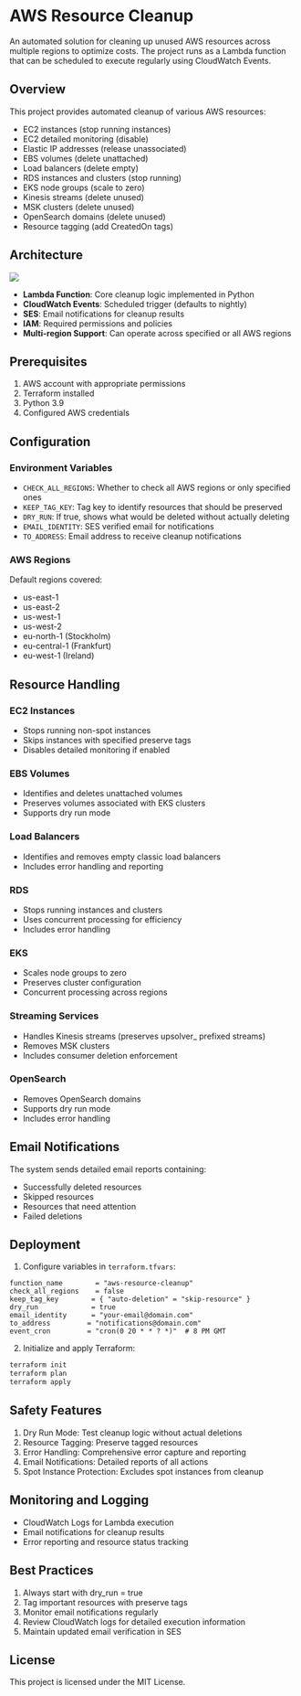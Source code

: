 # AWS Resource Cleanup

An automated solution for cleaning up unused AWS resources across multiple regions to optimize costs. The project runs as a Lambda function that can be scheduled to execute regularly using CloudWatch Events.

## Overview

This project provides automated cleanup of various AWS resources:

- EC2 instances (stop running instances)
- EC2 detailed monitoring (disable)
- Elastic IP addresses (release unassociated)
- EBS volumes (delete unattached)
- Load balancers (delete empty)
- RDS instances and clusters (stop running)
- EKS node groups (scale to zero)
- Kinesis streams (delete unused)
- MSK clusters (delete unused)
- OpenSearch domains (delete unused)
- Resource tagging (add CreatedOn tags)

## Architecture
[![](https://mermaid.ink/img/pako:eNqVVUuP2jAQ_itWDj0tPfTIoVI3pFsEu0WEdqU1HEwyJFYdO_JjK7Tsf-84hiQsNO1GSuaR-eblsf0SZSqHaBzthPqdlUxbspqsJcHHuG2hWV2SleZFAdoEtX_iRxoL5fJHZrOSJM8grdmQ0ejzIc1KyJ2AE-hA5qza5ixgQeZr-cZ7rDTQdfTlMSVLMMrpDEgsgElXn7DRpgsdVDQQ8tXJzHIlQ_C4hOzXAT3KHS962TYyDcRp5gGksQ2whVYZGHNo4_cqbVW0Te4bk7kAvRkqyUfyxGolet4mer90kiIhSMk9tr5X2ooVTVYUmdGWGcjJQoMB_dykvOlnVaAiGAf-WM_bUORD6xXZHoyMPmLlU7kTDmQGF7VfK6vtwGpfX-1RWISwdgeSxJ8ovt3vzT8hy0lK8X0PJJmlFN_3QFKrgVU0EC4LkmKL-f9BgemspN9rkIEdmIKz2jvPXt3sFKvQ4VQay2QzX05Kn0yr2VxiJtywrcDVuleSW6XRnk7AMi5wVjrdFeQSsASDyGS6oIlgxvKMTBdXg6Cp9Za3Kf0hmbXM72nyUwlXXc1qCZV6RsD8liZVbfdkrlhObpnwZWgz0KKzte41H9Vdi1DyPRls0AUiFs5Y0C3oKA8lczZFvSpnR9cZ851_wD17p5WrDfUsCTyxijyBVgPuL8etixH-nXV_xiUYbnAFnD8IjuJmEHOfzk72yA7l0sxuz1cjn_maqIpx2cY_igM-H5TlO541R9VfD4cl1Epb3EdJSv2Jj7RfUnJsNfrH-cOIgjbfc-cDSXR74GoG_sybqwKviPb26l9k-KvnPLqJKtAYPsfr8cWr15EtoYJ1NEY2hx1zwq6jtXxFU-asSvcyi8ZWO7iJcCyKMhrvmDAouTpnFiacYZrVyaRm8kmp6mj0-geaFHhj?type=png)](https://mermaid.live/edit#pako:eNqVVUuP2jAQ_itWDj0tPfTIoVI3pFsEu0WEdqU1HEwyJFYdO_JjK7Tsf-84hiQsNO1GSuaR-eblsf0SZSqHaBzthPqdlUxbspqsJcHHuG2hWV2SleZFAdoEtX_iRxoL5fJHZrOSJM8grdmQ0ejzIc1KyJ2AE-hA5qza5ixgQeZr-cZ7rDTQdfTlMSVLMMrpDEgsgElXn7DRpgsdVDQQ8tXJzHIlQ_C4hOzXAT3KHS962TYyDcRp5gGksQ2whVYZGHNo4_cqbVW0Te4bk7kAvRkqyUfyxGolet4mer90kiIhSMk9tr5X2ooVTVYUmdGWGcjJQoMB_dykvOlnVaAiGAf-WM_bUORD6xXZHoyMPmLlU7kTDmQGF7VfK6vtwGpfX-1RWISwdgeSxJ8ovt3vzT8hy0lK8X0PJJmlFN_3QFKrgVU0EC4LkmKL-f9BgemspN9rkIEdmIKz2jvPXt3sFKvQ4VQay2QzX05Kn0yr2VxiJtywrcDVuleSW6XRnk7AMi5wVjrdFeQSsASDyGS6oIlgxvKMTBdXg6Cp9Za3Kf0hmbXM72nyUwlXXc1qCZV6RsD8liZVbfdkrlhObpnwZWgz0KKzte41H9Vdi1DyPRls0AUiFs5Y0C3oKA8lczZFvSpnR9cZ851_wD17p5WrDfUsCTyxijyBVgPuL8etixH-nXV_xiUYbnAFnD8IjuJmEHOfzk72yA7l0sxuz1cjn_maqIpx2cY_igM-H5TlO541R9VfD4cl1Epb3EdJSv2Jj7RfUnJsNfrH-cOIgjbfc-cDSXR74GoG_sybqwKviPb26l9k-KvnPLqJKtAYPsfr8cWr15EtoYJ1NEY2hx1zwq6jtXxFU-asSvcyi8ZWO7iJcCyKMhrvmDAouTpnFiacYZrVyaRm8kmp6mj0-geaFHhj)

- **Lambda Function**: Core cleanup logic implemented in Python
- **CloudWatch Events**: Scheduled trigger (defaults to nightly)
- **SES**: Email notifications for cleanup results
- **IAM**: Required permissions and policies
- **Multi-region Support**: Can operate across specified or all AWS regions

## Prerequisites

1. AWS account with appropriate permissions
2. Terraform installed
3. Python 3.9
4. Configured AWS credentials

## Configuration

### Environment Variables

- `CHECK_ALL_REGIONS`: Whether to check all AWS regions or only specified ones
- `KEEP_TAG_KEY`: Tag key to identify resources that should be preserved
- `DRY_RUN`: If true, shows what would be deleted without actually deleting
- `EMAIL_IDENTITY`: SES verified email for notifications
- `TO_ADDRESS`: Email address to receive cleanup notifications

### AWS Regions

Default regions covered:
- us-east-1
- us-east-2
- us-west-1
- us-west-2
- eu-north-1 (Stockholm)
- eu-central-1 (Frankfurt)
- eu-west-1 (Ireland)

## Resource Handling

### EC2 Instances
- Stops running non-spot instances
- Skips instances with specified preserve tags
- Disables detailed monitoring if enabled

### EBS Volumes
- Identifies and deletes unattached volumes
- Preserves volumes associated with EKS clusters
- Supports dry run mode

### Load Balancers
- Identifies and removes empty classic load balancers
- Includes error handling and reporting

### RDS
- Stops running instances and clusters
- Uses concurrent processing for efficiency
- Includes error handling

### EKS
- Scales node groups to zero
- Preserves cluster configuration
- Concurrent processing across regions

### Streaming Services
- Handles Kinesis streams (preserves upsolver_ prefixed streams)
- Removes MSK clusters
- Includes consumer deletion enforcement

### OpenSearch
- Removes OpenSearch domains
- Supports dry run mode
- Includes error handling

## Email Notifications

The system sends detailed email reports containing:
- Successfully deleted resources
- Skipped resources
- Resources that need attention
- Failed deletions

## Deployment

1. Configure variables in `terraform.tfvars`:
```hcl
function_name        = "aws-resource-cleanup"
check_all_regions    = false
keep_tag_key        = { "auto-deletion" = "skip-resource" }
dry_run             = true
email_identity      = "your-email@domain.com"
to_address         = "notifications@domain.com"
event_cron         = "cron(0 20 * * ? *)"  # 8 PM GMT
```

2. Initialize and apply Terraform:
```bash
terraform init
terraform plan
terraform apply
```

## Safety Features

1. Dry Run Mode: Test cleanup logic without actual deletions
2. Resource Tagging: Preserve tagged resources
3. Error Handling: Comprehensive error capture and reporting
4. Email Notifications: Detailed reports of all actions
5. Spot Instance Protection: Excludes spot instances from cleanup

## Monitoring and Logging

- CloudWatch Logs for Lambda execution
- Email notifications for cleanup results
- Error reporting and resource status tracking

## Best Practices

1. Always start with dry_run = true
2. Tag important resources with preserve tags
3. Monitor email notifications regularly
4. Review CloudWatch logs for detailed execution information
5. Maintain updated email verification in SES

## License

This project is licensed under the MIT License.